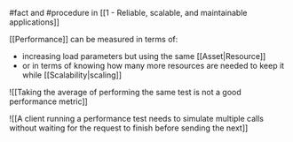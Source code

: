 #fact and #procedure in [[1 - Reliable, scalable, and maintainable applications]]

[[Performance]] can be measured in terms of:
- increasing load parameters but using the same [[Asset|Resource]]
- or in terms of knowing how many more resources are needed to keep it while [[Scalability|scaling]]

![[Taking the average of performing the same test is not a good performance metric]]

![[A client running a performance test needs to simulate multiple calls without waiting for the request to finish before sending the next]]
